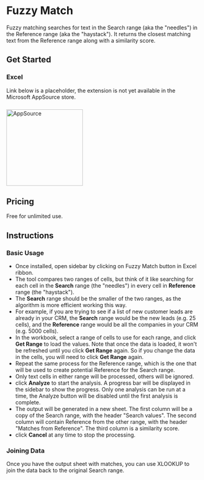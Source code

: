 # Fuzzy Match

Fuzzy matching searches for text in the Search range (aka the "needles") in the Reference range (aka the "haystack"). It returns the closest matching text from the Reference range along with a similarity score. 

## Get Started

### Excel

Link below is a placeholder, the extension is not yet available in the Microsoft AppSource store.

<a href="https://appsource.microsoft.com/en-us/product/office/WA200006918?tab=Overview">
    <img 
        src="/images/MS_AppSource.png" 
        alt="AppSource"
        style="padding-top: 10px; width: 200px;"
    />
</a>

## Pricing
Free for unlimited use.

## Instructions

### Basic Usage
- Once installed, open sidebar by clicking on Fuzzy Match button in Excel ribbon.
- The tool compares two ranges of cells, but think of it like searching for each cell in the **Search** range (the "needles") in every cell in **Reference** range (the "haystack").  
- The **Search** range should be the smaller of the two ranges, as the algorithm is more efficient working this way.
- For example, if you are trying to see if a list of new customer leads are already in your CRM, the **Search** range would be the new leads (e.g. 25 cells), and the **Reference** range would be all the companies in your CRM (e.g. 5000 cells).
- In the workbook, select a range of cells to use for each range, and click **Get Range** to load the values.  Note that once the data is loaded, it won't be refreshed until you click **Get Range** again.  So if you change the data in the cells, you will need to click **Get Range** again.
- Repeat the same process for the Reference range, which is the one that will be used to create potential Reference for the Search range.
- Only text cells in either range will be processed, others will be ignored.
- click **Analyze** to start the analysis.  A progress bar will be displayed in the sidebar to show the progress.  Only one analysis can be run at a time, the Analyze button will be disabled until the first analysis is complete.
- The output will be generated in a new sheet.  The first column will be a copy of the Search range, with the header "Search values". The second column will contain Reference from the other range, with the header "Matches from Reference".  The third column is a similarity score.
- click **Cancel** at any time to stop the processing.

### Joining Data

Once you have the output sheet with matches, you can use XLOOKUP to join the data back to the original Search range.